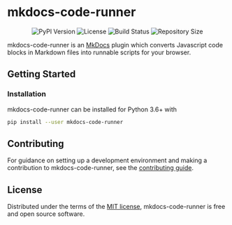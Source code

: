 <p align="center">
  <h1>mkdocs-code-runner</h1>
</p>
<p align="center">
  <img src="https://img.shields.io/pypi/v/mkdocs-code-runner" alt="PyPI Version">
  <img src="https://img.shields.io/github/license/wolfgangwazzlestrauss/mkdocs-code-runner" alt="License">
  <img src="https://github.com/wolfgangwazzlestrauss/mkdocs-code-runner/workflows/build/badge.svg" alt="Build Status">
  <img src="https://img.shields.io/github/repo-size/wolfgangwazzlestrauss/mkdocs-code-runner" alt="Repository Size">
</p>

mkdocs-code-runner is an [MkDocs](https://www.mkdocs.org/) plugin which converts Javascript code
blocks in Markdown files into runnable scripts for your browser.


## Getting Started

### Installation

mkdocs-code-runner can be installed for Python 3.6+ with

```bash
pip install --user mkdocs-code-runner
```


## Contributing

For guidance on setting up a development environment and making a contribution to mkdocs-code-runner,
see the [contributing guide](CONTRIBUTING.md).


## License

Distributed under the terms of the [MIT license](LICENSE.md), mkdocs-code-runner is
free and open source software.

